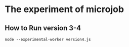 # The experiment of microjob


## How to Run version 3-4 
```
node --experimental-worker version4.js
```
